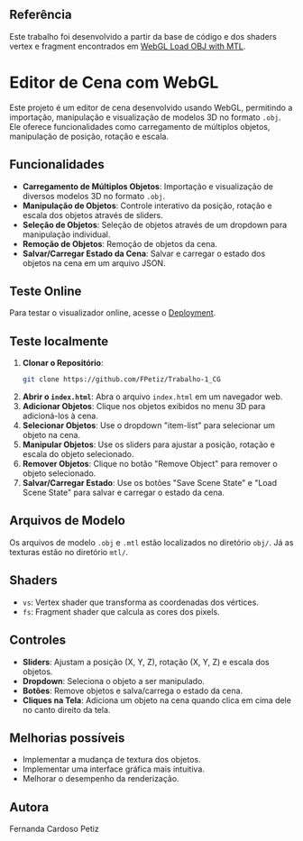 ## Referência
Este trabalho foi desenvolvido a partir da base de código e dos shaders vertex e fragment encontrados em [WebGL Load OBJ with MTL](https://webgl2fundamentals.org/webgl/lessons/webgl-load-obj-w-mtl.html).

# Editor de Cena com WebGL

Este projeto é um editor de cena desenvolvido usando WebGL, permitindo a importação, manipulação e visualização de modelos 3D no formato `.obj`. Ele oferece funcionalidades como carregamento de múltiplos objetos, manipulação de posição, rotação e escala.

## Funcionalidades

-   **Carregamento de Múltiplos Objetos**: Importação e visualização de diversos modelos 3D no formato `.obj`.
-   **Manipulação de Objetos**: Controle interativo da posição, rotação e escala dos objetos através de sliders.
-   **Seleção de Objetos**: Seleção de objetos através de um dropdown para manipulação individual.
-   **Remoção de Objetos**: Remoção de objetos da cena.
-   **Salvar/Carregar Estado da Cena**: Salvar e carregar o estado dos objetos na cena em um arquivo JSON.

## Teste Online

Para testar o visualizador online, acesse o [Deployment](https://fpetiz.github.io/Trabalho-1_CG/).

## Teste localmente

1.  **Clonar o Repositório**:
    ```bash
    git clone https://github.com/FPetiz/Trabalho-1_CG
    ```
2.  **Abrir o `index.html`**: Abra o arquivo `index.html` em um navegador web.
3.  **Adicionar Objetos**: Clique nos objetos exibidos no menu 3D para adicioná-los à cena.
4.  **Selecionar Objetos**: Use o dropdown "item-list" para selecionar um objeto na cena.
5.  **Manipular Objetos**: Use os sliders para ajustar a posição, rotação e escala do objeto selecionado.
6.  **Remover Objetos**: Clique no botão "Remove Object" para remover o objeto selecionado.
7.  **Salvar/Carregar Estado**: Use os botões "Save Scene State" e "Load Scene State" para salvar e carregar o estado da cena.

## Arquivos de Modelo

Os arquivos de modelo `.obj` e `.mtl` estão localizados no diretório `obj/`. Já as texturas estão no diretório `mtl/`.

## Shaders

-   `vs`: Vertex shader que transforma as coordenadas dos vértices.
-   `fs`: Fragment shader que calcula as cores dos pixels.

## Controles

-   **Sliders**: Ajustam a posição (X, Y, Z), rotação (X, Y, Z) e escala dos objetos.
-   **Dropdown**: Seleciona o objeto a ser manipulado.
-   **Botões**: Remove objetos e salva/carrega o estado da cena.
-   **Cliques na Tela**: Adiciona um objeto na cena quando clica em cima dele no canto direito da tela.

## Melhorias possíveis

-   Implementar a mudança de textura dos objetos.
-   Implementar uma interface gráfica mais intuitiva.
-   Melhorar o desempenho da renderização.

## Autora

Fernanda Cardoso Petiz